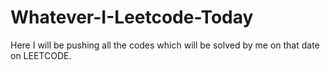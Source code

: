 # Whatever-I-Leetcode-Today
Here I will be pushing all the codes which will be solved by me on that date on LEETCODE.
